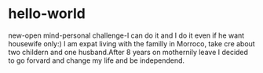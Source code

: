 # hello-world
new-open mind-personal challenge-I can do it and I do it even if he want housewife only:)
I am expat living with the familly in Morroco, take cre about two childern and one husband.After 8 years on mothernily leave I decided to go forvard and change my life and be independend.
